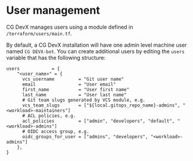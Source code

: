 # User management

CG DevX manages users using a module defined in `/terraform/users/main.tf`.

By default, a CG DevX installation will have one admin level machine user named `CG DEVX-bot`.
You can create additional users by editing the `users` variable that has the following structure:

```hcl
users            = {
    "<user_name>" = {
      vcs_username         = "Git user name"
      email                = "User email"
      first_name           = "User first name"
      last_name            = "User last name"
      # Git team slugs generated by VCS module, e.g.
      vcs_team_slugs       = ["${local.gitops_repo_name}-admins", "<workload>-maintainers"]
      # ACL policies, e.g. 
      acl_policies         = ["admin", "developers", "default", "<workload>-admins"]
      # OIDC access group, e.g.
      oidc_groups_for_user = ["admins", "developers", "<workload>-admins"]
    },
}
```

